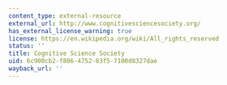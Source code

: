 ```yaml
---
content_type: external-resource
external_url: http://www.cognitivesciencesociety.org/
has_external_license_warning: true
license: https://en.wikipedia.org/wiki/All_rights_reserved
status: ''
title: Cognitive Science Society
uid: 6c900cb2-f806-4752-83f5-7100d8327dae
wayback_url: ''
---
```

